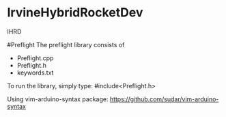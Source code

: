# IrvineHybridRocketDev
IHRD

#Preflight
The preflight library consists of 
- Preflight.cpp
- Preflight.h
- keywords.txt

To run the library, simply type: #include<Preflight.h>


Using vim-arduino-syntax package:
https://github.com/sudar/vim-arduino-syntax
